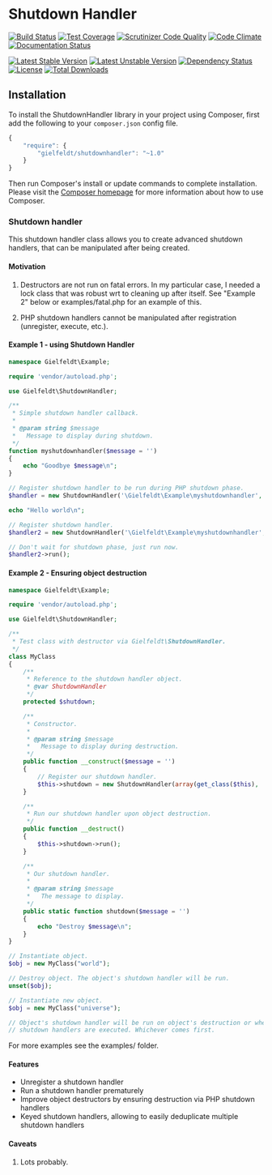 # Shutdown Handler

[![Build Status](https://scrutinizer-ci.com/g/gielfeldt/shutdownhandler/badges/build.png?b=master)][8]
[![Test Coverage](https://codeclimate.com/github/gielfeldt/shutdownhandler/badges/coverage.svg)][3]
[![Scrutinizer Code Quality](https://scrutinizer-ci.com/g/gielfeldt/shutdownhandler/badges/quality-score.png?b=master)][7]
[![Code Climate](https://codeclimate.com/github/gielfeldt/shutdownhandler/badges/gpa.svg)][5]
[![Documentation Status](https://readthedocs.org/projects/shutdownhandler/badge/?version=latest)][12]


[![Latest Stable Version](https://poser.pugx.org/gielfeldt/shutdownhandler/v/stable.svg)][1]
[![Latest Unstable Version](https://poser.pugx.org/gielfeldt/shutdownhandler/v/unstable.svg)][1]
[![Dependency Status](https://www.versioneye.com/user/projects/55cb2eb9dfed0a001e000200/badge.svg?style=flat)][11]
[![License](https://poser.pugx.org/gielfeldt/shutdownhandler/license.svg)][4]
[![Total Downloads](https://poser.pugx.org/gielfeldt/shutdownhandler/downloads.svg)][1]

## Installation

To install the ShutdownHandler library in your project using Composer, first add the following to your `composer.json`
config file.
```javascript
{
    "require": {
        "gielfeldt/shutdownhandler": "~1.0"
    }
}
```

Then run Composer's install or update commands to complete installation. Please visit the [Composer homepage][6] for
more information about how to use Composer.

### Shutdown handler

This shutdown handler class allows you to create advanced shutdown handlers, that
can be manipulated after being created.

#### Motivation

1. Destructors are not run on fatal errors. In my particular case, I needed a lock class that was robust wrt to cleaning up after itself. See "Example 2" below or examples/fatal.php for an example of this.

2. PHP shutdown handlers cannot be manipulated after registration (unregister, execute, etc.).

#### Example 1 - using Shutdown Handler

```php
namespace Gielfeldt\Example;

require 'vendor/autoload.php';

use Gielfeldt\ShutdownHandler;

/**
 * Simple shutdown handler callback.
 *
 * @param string $message
 *   Message to display during shutdown.
 */
function myshutdownhandler($message = '')
{
    echo "Goodbye $message\n";
}

// Register shutdown handler to be run during PHP shutdown phase.
$handler = new ShutdownHandler('\Gielfeldt\Example\myshutdownhandler', array('cruel world'));

echo "Hello world\n";

// Register shutdown handler.
$handler2 = new ShutdownHandler('\Gielfeldt\Example\myshutdownhandler', array('for now'));

// Don't wait for shutdown phase, just run now.
$handler2->run();
```

#### Example 2 - Ensuring object destruction

```php
namespace Gielfeldt\Example;

require 'vendor/autoload.php';

use Gielfeldt\ShutdownHandler;

/**
 * Test class with destructor via Gielfeldt\ShutdownHandler.
 */
class MyClass
{
    /**
     * Reference to the shutdown handler object.
     * @var ShutdownHandler
     */
    protected $shutdown;

    /**
     * Constructor.
     *
     * @param string $message
     *   Message to display during destruction.
     */
    public function __construct($message = '')
    {
        // Register our shutdown handler.
        $this->shutdown = new ShutdownHandler(array(get_class($this), 'shutdown'), array($message));
    }

    /**
     * Run our shutdown handler upon object destruction.
     */
    public function __destruct()
    {
        $this->shutdown->run();
    }

    /**
     * Our shutdown handler.
     *
     * @param string $message
     *   The message to display.
     */
    public static function shutdown($message = '')
    {
        echo "Destroy $message\n";
    }
}

// Instantiate object.
$obj = new MyClass("world");

// Destroy object. The object's shutdown handler will be run.
unset($obj);

// Instantiate new object.
$obj = new MyClass("universe");

// Object's shutdown handler will be run on object's destruction or when PHP's
// shutdown handlers are executed. Whichever comes first.
```

For more examples see the examples/ folder.

#### Features

* Unregister a shutdown handler
* Run a shutdown handler prematurely
* Improve object destructors by ensuring destruction via PHP shutdown handlers
* Keyed shutdown handlers, allowing to easily deduplicate multiple shutdown handlers

#### Caveats

1. Lots probably.



[1]:  https://packagist.org/packages/gielfeldt/shutdownhandler
[2]:  https://circleci.com/gh/gielfeldt/shutdownhandler
[3]:  https://codeclimate.com/github/gielfeldt/shutdownhandler/coverage
[4]:  https://github.com/gielfeldt/shutdownhandler/blob/master/LICENSE.md
[5]:  https://codeclimate.com/github/gielfeldt/shutdownhandler
[6]:  http://getcomposer.org
[7]:  https://scrutinizer-ci.com/g/gielfeldt/shutdownhandler/?branch=master
[8]:  https://scrutinizer-ci.com/g/gielfeldt/shutdownhandler/build-status/master
[9]:  https://coveralls.io/github/gielfeldt/shutdownhandler
[10]: https://travis-ci.org/gielfeldt/shutdownhandler
[11]: https://www.versioneye.com/user/projects/55cb2eb9dfed0a001e000200
[12]: https://readthedocs.org/projects/shutdownhandler/?badge=latest

